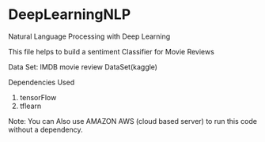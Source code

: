 # DeepLearningNLP
Natural Language Processing with Deep Learning

This file helps to build a sentiment Classifier for Movie Reviews

Data Set:
IMDB movie review DataSet(kaggle)

Dependencies Used

1) tensorFlow
2) tflearn


Note: You can Also use AMAZON AWS (cloud based server) to run this code without a dependency.
